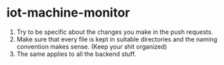 # iot-machine-monitor
1. Try to be specific about the changes you make in the push requests.
2. Make sure that every file is kept in suitable directories and the naming convention makes sense. (Keep your shit organized)
3. The same applies to all the backend stuff.

